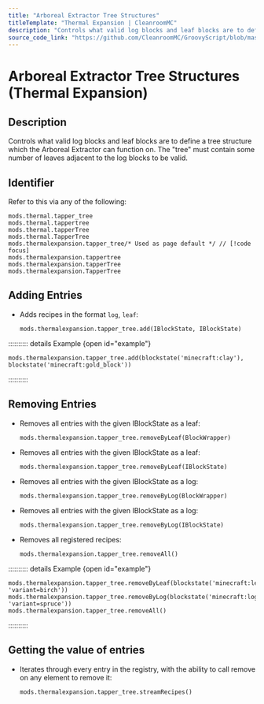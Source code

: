 ```yaml
---
title: "Arboreal Extractor Tree Structures"
titleTemplate: "Thermal Expansion | CleanroomMC"
description: "Controls what valid log blocks and leaf blocks are to define a tree structure which the Arboreal Extractor can function on. The \"tree\" must contain some number of leaves adjacent to the log blocks to be valid."
source_code_link: "https://github.com/CleanroomMC/GroovyScript/blob/master/src/main/java/com/cleanroommc/groovyscript/compat/mods/thermalexpansion/device/TapperTree.java"
---
```


# Arboreal Extractor Tree Structures (Thermal Expansion)

## Description

Controls what valid log blocks and leaf blocks are to define a tree structure which the Arboreal Extractor can function on. The \"tree\" must contain some number of leaves adjacent to the log blocks to be valid.

## Identifier

Refer to this via any of the following:

```groovy:no-line-numbers {5}
mods.thermal.tapper_tree
mods.thermal.tappertree
mods.thermal.tapperTree
mods.thermal.TapperTree
mods.thermalexpansion.tapper_tree/* Used as page default */ // [!code focus]
mods.thermalexpansion.tappertree
mods.thermalexpansion.tapperTree
mods.thermalexpansion.TapperTree
```


## Adding Entries

- Adds recipes in the format `log`, `leaf`:

    ```groovy:no-line-numbers
    mods.thermalexpansion.tapper_tree.add(IBlockState, IBlockState)
    ```

:::::::::: details Example {open id="example"}
```groovy:no-line-numbers
mods.thermalexpansion.tapper_tree.add(blockstate('minecraft:clay'), blockstate('minecraft:gold_block'))
```

::::::::::

## Removing Entries

- Removes all entries with the given IBlockState as a leaf:

    ```groovy:no-line-numbers
    mods.thermalexpansion.tapper_tree.removeByLeaf(BlockWrapper)
    ```

- Removes all entries with the given IBlockState as a leaf:

    ```groovy:no-line-numbers
    mods.thermalexpansion.tapper_tree.removeByLeaf(IBlockState)
    ```

- Removes all entries with the given IBlockState as a log:

    ```groovy:no-line-numbers
    mods.thermalexpansion.tapper_tree.removeByLog(BlockWrapper)
    ```

- Removes all entries with the given IBlockState as a log:

    ```groovy:no-line-numbers
    mods.thermalexpansion.tapper_tree.removeByLog(IBlockState)
    ```

- Removes all registered recipes:

    ```groovy:no-line-numbers
    mods.thermalexpansion.tapper_tree.removeAll()
    ```

:::::::::: details Example {open id="example"}
```groovy:no-line-numbers
mods.thermalexpansion.tapper_tree.removeByLeaf(blockstate('minecraft:leaves', 'variant=birch'))
mods.thermalexpansion.tapper_tree.removeByLog(blockstate('minecraft:log', 'variant=spruce'))
mods.thermalexpansion.tapper_tree.removeAll()
```

::::::::::

## Getting the value of entries

- Iterates through every entry in the registry, with the ability to call remove on any element to remove it:

    ```groovy:no-line-numbers
    mods.thermalexpansion.tapper_tree.streamRecipes()
    ```
